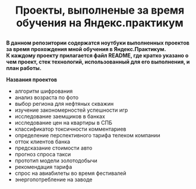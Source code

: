 # <p style="text-align: center;"> Проекты, выполненые за время обучения на Яндекс.практикум

**В данном репозитории содержатся ноутбуки выполненных проектов за время прохождения мной обучения в Яндекс.Практикум.   
К каждому проекту прилагается файл README, где кратко указано о чем проект, стек технологий, использованный для его выполнения, и план работы.**  

**Названия проектов**
- алгоритм шифрования
- анализ возраста по фото
- выбор региона для нефтяных скважин
- изучение закономерностей успешности игр
- исследование заемщиков в банках
- исследование цен на квартиры в СПБ
- классификатор токсичности комментариев
- определение перспективного тарифа телеком компании
- отток клиентов банка
- предсказание стоимости авто
- прогноз спроса такси
- прототип модели золотодобычи
- рекомендация тарифа
- спрос на авиабилеты во время фестивалей
- энергопотребление на заводе </p>


```python

```

